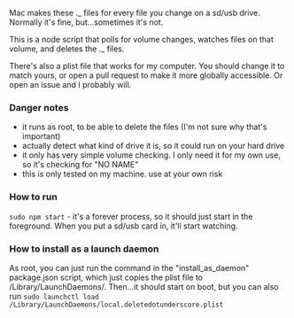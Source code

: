 Mac makes these ._<name> files for every file you change on a sd/usb drive.
Normally it's fine, but...sometimes it's not.

This is a node script that polls for volume changes, watches files on that volume, and deletes the ._ files.

There's also a plist file that works for my computer. You should change it to match yours, or open a pull request to make it more globally accessible. Or open an issue and I probably will.

### Danger notes
- it runs as root, to be able to delete the files (I'm not sure why that's important)
- actually detect what kind of drive it is, so it could run on your hard drive
- it only has very simple volume checking. I only need it for my own use, so it's checking for "NO NAME"
- this is only tested on my machine. use at your own risk

### How to run
`sudo npm start` - it's a forever process, so it should just start in the foreground. When you put a sd/usb card in, it'll start watching.

### How to install as a launch daemon
As root, you can just run the command in the "install_as_daemon" package.json script, which just copies the plist file to /Library/LaunchDaemons/.
Then...it should start on boot, but you can also run `sudo launchctl load /Library/LaunchDaemons/local.deletedotunderscore.plist`
